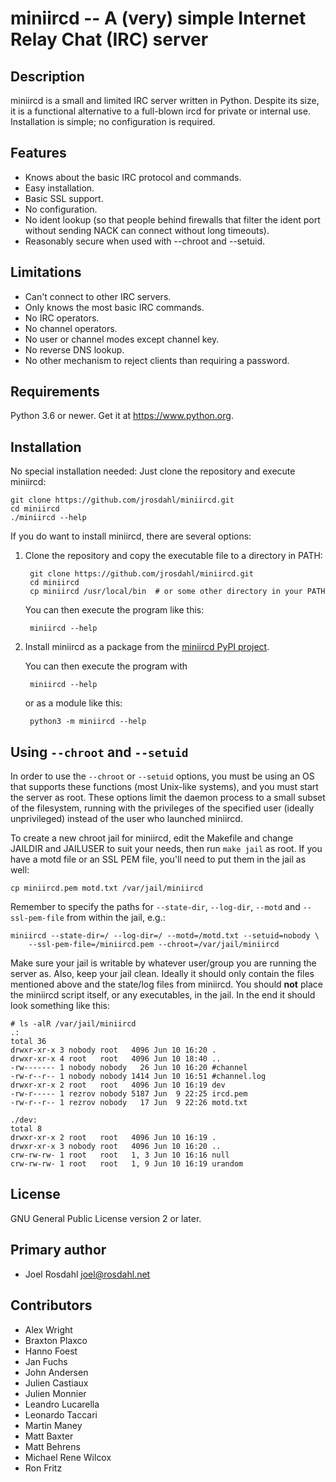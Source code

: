 miniircd -- A (very) simple Internet Relay Chat (IRC) server
============================================================

Description
-----------

miniircd is a small and limited IRC server written in Python. Despite its size,
it is a functional alternative to a full-blown ircd for private or internal
use. Installation is simple; no configuration is required.


Features
--------

* Knows about the basic IRC protocol and commands.
* Easy installation.
* Basic SSL support.
* No configuration.
* No ident lookup (so that people behind firewalls that filter the ident port
  without sending NACK can connect without long timeouts).
* Reasonably secure when used with --chroot and --setuid.


Limitations
-----------

* Can't connect to other IRC servers.
* Only knows the most basic IRC commands.
* No IRC operators.
* No channel operators.
* No user or channel modes except channel key.
* No reverse DNS lookup.
* No other mechanism to reject clients than requiring a password.


Requirements
------------

Python 3.6 or newer. Get it at <https://www.python.org>.


Installation
------------

No special installation needed: Just clone the repository and execute miniircd:

    git clone https://github.com/jrosdahl/miniircd.git
    cd miniircd
    ./miniircd --help

If you do want to install miniircd, there are several options:

1. Clone the repository and copy the executable file to a directory in PATH:

        git clone https://github.com/jrosdahl/miniircd.git
        cd miniircd
        cp miniircd /usr/local/bin  # or some other directory in your PATH

   You can then execute the program like this:

        miniircd --help

2. Install miniircd as a package from the [miniircd PyPI project].

   You can then execute the program with

        miniircd --help

   or as a module like this:

        python3 -m miniircd --help

[miniircd PyPI project]: https://pypi.org/project/miniircd/


Using `--chroot` and `--setuid`
-------------------------------

In order to use the `--chroot` or `--setuid` options, you must be using an OS
that supports these functions (most Unix-like systems), and you must start the
server as root. These options limit the daemon process to a small subset of the
filesystem, running with the privileges of the specified user (ideally
unprivileged) instead of the user who launched miniircd.

To create a new chroot jail for miniircd, edit the Makefile and change JAILDIR
and JAILUSER to suit your needs, then run ``make jail`` as root. If you have a
motd file or an SSL PEM file, you'll need to put them in the jail as well:

    cp miniircd.pem motd.txt /var/jail/miniircd

Remember to specify the paths for `--state-dir`, `--log-dir`, `--motd` and
`--ssl-pem-file` from within the jail, e.g.:

    miniircd --state-dir=/ --log-dir=/ --motd=/motd.txt --setuid=nobody \
        --ssl-pem-file=/miniircd.pem --chroot=/var/jail/miniircd

Make sure your jail is writable by whatever user/group you are running the
server as. Also, keep your jail clean. Ideally it should only contain the files
mentioned above and the state/log files from miniircd. You should **not** place
the miniircd script itself, or any executables, in the jail. In the end it
should look something like this:

    # ls -alR /var/jail/miniircd
    .:
    total 36
    drwxr-xr-x 3 nobody root   4096 Jun 10 16:20 .
    drwxr-xr-x 4 root   root   4096 Jun 10 18:40 ..
    -rw------- 1 nobody nobody   26 Jun 10 16:20 #channel
    -rw-r--r-- 1 nobody nobody 1414 Jun 10 16:51 #channel.log
    drwxr-xr-x 2 root   root   4096 Jun 10 16:19 dev
    -rw-r----- 1 rezrov nobody 5187 Jun  9 22:25 ircd.pem
    -rw-r--r-- 1 rezrov nobody   17 Jun  9 22:26 motd.txt

    ./dev:
    total 8
    drwxr-xr-x 2 root   root   4096 Jun 10 16:19 .
    drwxr-xr-x 3 nobody root   4096 Jun 10 16:20 ..
    crw-rw-rw- 1 root   root   1, 3 Jun 10 16:16 null
    crw-rw-rw- 1 root   root   1, 9 Jun 10 16:19 urandom


License
-------

GNU General Public License version 2 or later.


Primary author
--------------

- Joel Rosdahl <joel@rosdahl.net>


Contributors
------------

- Alex Wright
- Braxton Plaxco
- Hanno Foest
- Jan Fuchs
- John Andersen
- Julien Castiaux
- Julien Monnier
- Leandro Lucarella
- Leonardo Taccari
- Martin Maney
- Matt Baxter
- Matt Behrens
- Michael Rene Wilcox
- Ron Fritz

